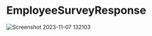 # EmployeeSurveyResponse
![Screenshot 2023-11-07 132103](https://github.com/RituRaniGithub/CarbonEmissionAnalysis/assets/97839536/e0eecd89-74d0-48f7-b828-6d9008357146)
